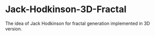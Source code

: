 # Jack-Hodkinson-3D-Fractal
The idea of Jack Hodkinson for fractal generation implemented in 3D version.
